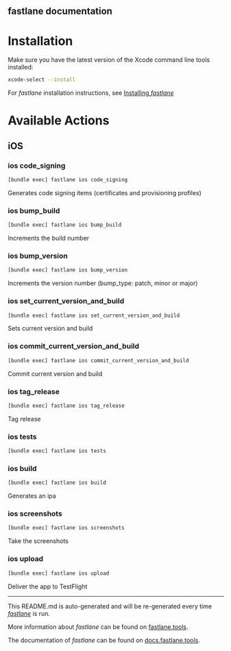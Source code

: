 fastlane documentation
----

# Installation

Make sure you have the latest version of the Xcode command line tools installed:

```sh
xcode-select --install
```

For _fastlane_ installation instructions, see [Installing _fastlane_](https://docs.fastlane.tools/#installing-fastlane)

# Available Actions

## iOS

### ios code_signing

```sh
[bundle exec] fastlane ios code_signing
```

Generates code signing items (certificates and provisioning profiles)

### ios bump_build

```sh
[bundle exec] fastlane ios bump_build
```

Increments the build number

### ios bump_version

```sh
[bundle exec] fastlane ios bump_version
```

Increments the version number (bump_type: patch, minor or major)

### ios set_current_version_and_build

```sh
[bundle exec] fastlane ios set_current_version_and_build
```

Sets current version and build

### ios commit_current_version_and_build

```sh
[bundle exec] fastlane ios commit_current_version_and_build
```

Commit current version and build

### ios tag_release

```sh
[bundle exec] fastlane ios tag_release
```

Tag release

### ios tests

```sh
[bundle exec] fastlane ios tests
```



### ios build

```sh
[bundle exec] fastlane ios build
```

Generates an ipa

### ios screenshots

```sh
[bundle exec] fastlane ios screenshots
```

Take the screenshots

### ios upload

```sh
[bundle exec] fastlane ios upload
```

Deliver the app to TestFlight

----

This README.md is auto-generated and will be re-generated every time [_fastlane_](https://fastlane.tools) is run.

More information about _fastlane_ can be found on [fastlane.tools](https://fastlane.tools).

The documentation of _fastlane_ can be found on [docs.fastlane.tools](https://docs.fastlane.tools).
